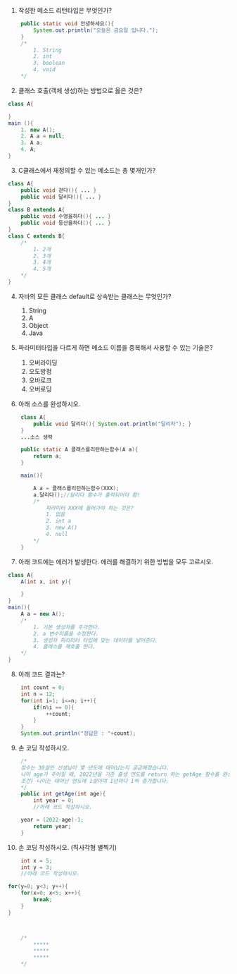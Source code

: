 1. 작성한 메소드 리턴타입은 무엇인가?

```java
    public static void 안녕하세요(){
        System.out.println("오늘은 금요일 입니다.");
    }
    /*
        1. String
        2. int
        3. boolean
        4. void
    */
```

2. 클래스 호출(객체 생성)하는 방법으로 옳은 것은?

```java
class A{

}
main (){
    1. new A();
    2. A a = null;
    3. A a;
    4. A;
}
```

3. C클래스에서 재정의할 수 있는 메소드는 총 몇개인가?

```java
class A{
    public void 걷다(){ ... }
    public void 달리다(){ ... }
}
class B extends A{
    public void 수영을하다(){ ... }
    public void 등산을하다(){ ... }
}
class C extends B{
    /*
        1. 2개
        2. 3개
        3. 4개
        4. 5개
    */
}
```

4. 자바의 모든 클래스 default로 상속받는 클래스는 무엇인가?

   1. String
   2. A
   3. Object
   4. Java

5. 파라미터타입을 다르게 하면 메소드 이름을 중복해서 사용할 수 있는 기술은?

   1. 오버라이딩
   2. 오도방정
   3. 오바로크
   4. 오버로딩

6. 아래 소스를 완성하시오.

```java
    class A{
        public void 달리다(){ System.out.println("달리자"); }
    }
    ...소스 생략

    public static A 클래스를리턴하는함수(A a){
        return a;
    }

    main(){

        A a = 클래스를리턴하는함수(XXX);
        a.달리다();//달리다 함수가 출력되어야 함!
        /*
            파라미터 XXX에 들어가야 하는 것은?
            1. 없음
            2. int a
            3. new A()
            4. null
        */
    }
```

7. 아래 코드에는 에러가 발생한다. 에러를 해결하기 위한 방법을 모두 고르시오.

```java
class A{
    A(int x, int y){

    }
}
main(){
    A a = new A();
    /*
        1. 기본 생성자를 추가한다.
        2. a 변수이름을 수정한다.
        3. 생성자 파라미터 타입에 맞는 데이터를 넣어준다.
        4. 클래스를 재호출 한다.
    */
}
```

8. 아래 코드 결과는?

```java
    int count = 0;
    int n = 12;
    for(int i=1; i<=n; i++){
        if(n%i == 0){
            ++count;
        }
    }
    System.out.println("정답은 : "+count);
```

9. 손 코딩 작성하시오.

```java
    /*
    정수는 30살인 선생님이 몇 년도에 태어났는지 궁금해졌습니다.
    나이 age가 주어질 때, 2022년을 기준 출생 연도를 return 하는 getAge 함수를 완성해주세요.
    조건) 나이는 태어난 연도에 1살이며 1년마다 1씩 증가합니다.
    */
    public int getAge(int age){
        int year = 0;
        //아래 코드 작성하시오.

    year = (2022-age)-1;
        return year;
    }

```

10. 손 코딩 작성하시오. (직사각형 별찍기)

```java
    int x = 5;
    int y = 3;
    //아래 코드 작성하시오.

for(y=0; y<3; y++){
    for(x=0; x<5; x++){
        break;
    }
}



    /*
        *****
        *****
        *****
    */
```
